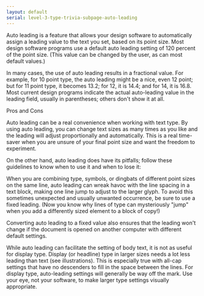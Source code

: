 ```yaml
---
layout: default
serial: level-3-type-trivia-subpage-auto-leading
---
```

Auto leading is a feature that allows your design software to automatically assign a leading value to the text you set, based on its point size. Most design software programs use a default auto leading setting of 120 percent of the point size. (This value can be changed by the user, as can most default values.)

In many cases, the use of auto leading results in a fractional value. For example, for 10 point type, the auto leading might be a nice, even 12 point; but for 11 point type, it becomes 13.2; for 12, it is 14.4; and for 14, it is 16.8. Most current design programs indicate the actual auto-leading value in the leading field, usually in parentheses; others don't show it at all.

Pros and Cons

Auto leading can be a real convenience when working with text type. By using auto leading, you can change text sizes as many times as you like and the leading will adjust proportionally and automatically. This is a real time-saver when you are unsure of your final point size and want the freedom to experiment.

On the other hand, auto leading does have its pitfalls; follow these guidelines to know when to use it and when to lose it:

When you are combining type, symbols, or dingbats of different point sizes on the same line, auto leading can wreak havoc with the line spacing in a text block, making one line jump to adjust to the larger glyph. To avoid this sometimes unexpected and usually unwanted occurrence, be sure to use a fixed leading. (Now you know why lines of type can mysteriously "jump" when you add a differently sized element to a block of copy!)

Converting auto leading to a fixed value also ensures that the leading won't change if the document is opened on another computer with different default settings.

While auto leading can facilitate the setting of body text, it is not as useful for display type. Display (or headline) type in larger sizes needs a lot less leading than text (see illustrations). This is especially true with all-cap settings that have no descenders to fill in the space between the lines. For display type, auto-leading settings will generally be way off the mark. Use your eye, not your software, to make larger type settings visually appropriate.